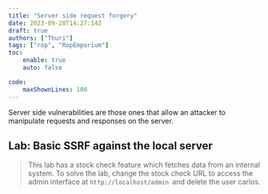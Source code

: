 ```yaml
---
title: "Server side request forgery"
date: 2023-09-28T14:27:14Z
draft: true
authors: ["Thuri"]
tags: ["rop", "RopEmporium"]
toc:
    enable: true
    auto: false

code:
    maxShownLines: 100
---
```


Server side vulnerabilities are those ones that allow an attacker to manipulate requests and responses on the server.

## Lab: Basic SSRF against the local server

> This lab has a stock check feature which fetches data from an internal system.
> To solve the lab, change the stock check URL to access the admin interface at `http://localhost/admin `and delete the user carlos.
